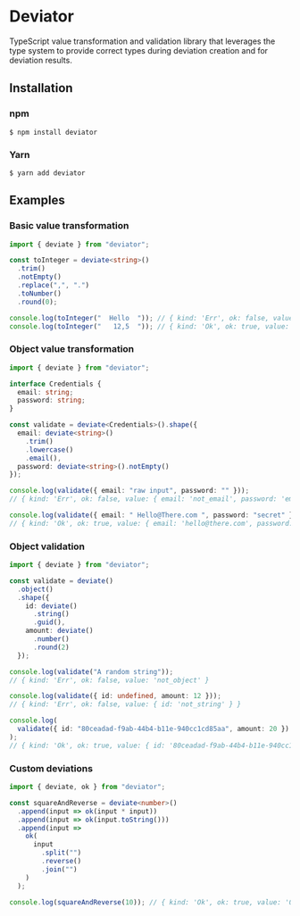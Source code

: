 # Deviator

TypeScript value transformation and validation library that leverages the type system to provide correct types during deviation creation and for deviation results.

## Installation

### npm

```
$ npm install deviator
```

### Yarn

```
$ yarn add deviator
```

## Examples

### Basic value transformation

```typescript
import { deviate } from "deviator";

const toInteger = deviate<string>()
  .trim()
  .notEmpty()
  .replace(",", ".")
  .toNumber()
  .round(0);

console.log(toInteger("  Hello  ")); // { kind: 'Err', ok: false, value: 'not_a_number' }
console.log(toInteger("   12,5  ")); // { kind: 'Ok', ok: true, value: 13 }
```

### Object value transformation

```typescript
import { deviate } from "deviator";

interface Credentials {
  email: string;
  password: string;
}

const validate = deviate<Credentials>().shape({
  email: deviate<string>()
    .trim()
    .lowercase()
    .email(),
  password: deviate<string>().notEmpty()
});

console.log(validate({ email: "raw input", password: "" }));
// { kind: 'Err', ok: false, value: { email: 'not_email', password: 'empty' } }

console.log(validate({ email: " Hello@There.com ", password: "secret" }));
// { kind: 'Ok', ok: true, value: { email: 'hello@there.com', password: 'secret' } }
```

### Object validation

```typescript
import { deviate } from "deviator";

const validate = deviate()
  .object()
  .shape({
    id: deviate()
      .string()
      .guid(),
    amount: deviate()
      .number()
      .round(2)
  });

console.log(validate("A random string"));
// { kind: 'Err', ok: false, value: 'not_object' }

console.log(validate({ id: undefined, amount: 12 }));
// { kind: 'Err', ok: false, value: { id: 'not_string' } }

console.log(
  validate({ id: "80ceadad-f9ab-44b4-b11e-940cc1cd85aa", amount: 20 })
);
// { kind: 'Ok', ok: true, value: { id: '80ceadad-f9ab-44b4-b11e-940cc1cd85aa', amount: 20 } }
```

### Custom deviations

```typescript
import { deviate, ok } from "deviator";

const squareAndReverse = deviate<number>()
  .append(input => ok(input * input))
  .append(input => ok(input.toString()))
  .append(input =>
    ok(
      input
        .split("")
        .reverse()
        .join("")
    )
  );

console.log(squareAndReverse(10)); // { kind: 'Ok', ok: true, value: '001' }
```
